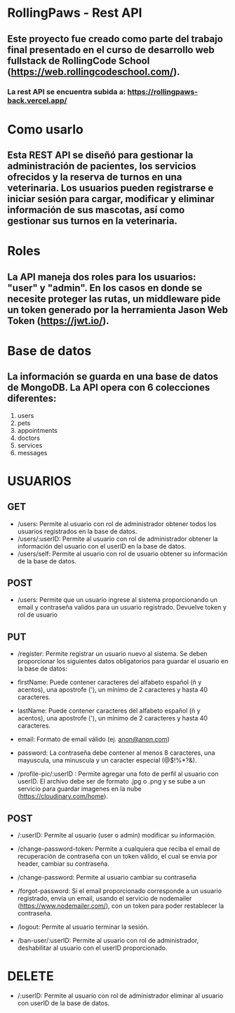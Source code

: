 # RollingPaws - Rest API

## Este proyecto fue creado como parte del trabajo final presentado en el curso de desarrollo web fullstack de RollingCode School (https://web.rollingcodeschool.com/).

### La rest API se encuentra subida a: https://rollingpaws-back.vercel.app/

# Como usarlo

## Esta REST API se diseñó para gestionar la administración de pacientes, los servicios ofrecidos y la reserva de turnos en una veterinaria. Los usuarios pueden registrarse e iniciar sesión para cargar, modificar y eliminar información de sus mascotas, así como gestionar sus turnos en la veterinaria.

# Roles

## La API maneja dos roles para los usuarios: "user" y "admin". En los casos en donde se necesite proteger las rutas, un middleware pide un token generado por la herramienta Jason Web Token (https://jwt.io/). 

# Base de datos

## La información se guarda en una base de datos de MongoDB. La API opera con 6 colecciones diferentes:

1. users
2. pets
3. appointments
4. doctors
5. services
6. messages

# USUARIOS

## GET

* /users: Permite al usuario con rol de administrador obtener todos los usuarios registrados en la base de datos.
* /users/:userID: Permite al usuario con rol de administrador obtener la información del usuario con el userID en la base de datos.
* /users/self: Permite al usuario con rol de usuario obtener su información de la base de datos.

## POST

* /users: Permite que un usuario ingrese al sistema proporcionando un email y contraseña validos para un usuario registrado. Devuelve token y rol de usuario

## PUT

* /register: Permite registrar un usuario nuevo al sistema. Se deben proporcionar los siguientes datos obligatorios para guardar el usuario en la base de datos:

* firstName: Puede contener caracteres del alfabeto español (ñ y acentos), una apostrofe ('), un mínimo de 2 caracteres y hasta 40 caracteres.
* lastName: Puede contener caracteres del alfabeto español (ñ y acentos), una apostrofe ('), un mínimo de 2 caracteres y hasta 40 caracteres.
* email: Formato de email válido (ej. anon@anon.com)
* password: La contraseña debe contener al menos 8 caracteres, una mayuscula, una minuscula y un caracter especial (@$!%*?&).

* /profile-pic/:userID : Permite agregar una foto de perfil al usuario con userID. El archivo debe ser de formato .jpg o .png y se sube a un servicio para guardar imagenes en la nube (https://cloudinary.com/home).

## POST

* /:userID: Permite al usuario (user o admin) modificar su información.

* /change-password-token: Permite a cualquiera que reciba el email de recuperación de contraseña con un token válido, el cual se envia por header, cambiar su contraseña.

* /change-password: Permite al usuario cambiar su contraseña

* /forgot-password: Si el email proporcionado corresponde a un usuario registrado, envía un email, usando el servicio de nodemailer (https://www.nodemailer.com/), con un token para poder restablecer la contraseña.

* /logout: Permite al usuario terminar la sesión.

* /ban-user/:userID: Permite al usuario con rol de administrador, deshabilitar al usuario con el userID proporcionado.

# DELETE

* /:userID: Permite al usuario con rol de administrador eliminar al usuario con userID de la base de datos.